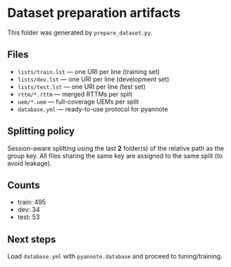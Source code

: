 # Dataset preparation artifacts

This folder was generated by `prepare_dataset.py`.

## Files
- `lists/train.lst` — one URI per line (training set)
- `lists/dev.lst`   — one URI per line (development set)
- `lists/test.lst`  — one URI per line (test set)
- `rttm/*.rttm`     — merged RTTMs per split
- `uem/*.uem`       — full-coverage UEMs per split
- `database.yml`    — ready-to-use protocol for pyannote

## Splitting policy
Session-aware splitting using the last **2** folder(s) of the relative path as the group key. All files
sharing the same key are assigned to the same split (to avoid leakage).

## Counts
- train: 495
- dev:   34
- test:  53

## Next steps
Load `database.yml` with `pyannote.database` and proceed to tuning/training.
